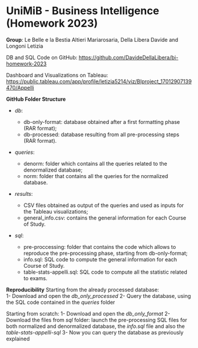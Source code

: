 # UniMiB - Business Intelligence (Homework 2023) 

**Group**: Le Belle e la Bestia
Altieri Mariarosaria, Della Libera Davide and Longoni Letizia

DB and SQL Code on GitHub: https://github.com/DavideDellaLibera/bi-homework-2023

Dashboard and Visualizations on Tableau: https://public.tableau.com/app/profile/letizia5214/viz/BIproject_17012907139470/Appelli

**GitHub Folder Structure**
- _db_:
	- db-only-format: database obtained after a first formatting phase (RAR format);
	- db-processed: database resulting from all pre-processing steps (RAR format).

- _queries_:
	- denorm: folder which contains all the queries related to the denormalized database;
	- norm: folder that contains all the queries for the normalized database.

- _results_: 
	- CSV files obtained as output of the queries and used as inputs for the Tableau visualizations;
	- general_info.csv: contains the general information for each Course of Study.

- _sql_:
	- pre-proccessing: folder that contains the code which allows to reproduce the pre-processing phase, starting from db-only-format;
	- info.sql: SQL code to compute the general information for each Course of Study.
	- table-stats-appelli.sql: SQL code to compute all the statistic related to exams.

**Reproducibility**
Starting from the already processed database:\
1- Download and open the _db_only_processed_
2- Query the database, using the SQL code contained in the _queries_ folder

Starting from scratch:
1- Download and open the _db_only_format_
2- Download the files from _sql_ folder: launch the pre-processing SQL files for both normalized and denormalized database, the _info.sql_ file and also the _table-stats-appelli-sql_
3- Now you can query the database as previously explained

